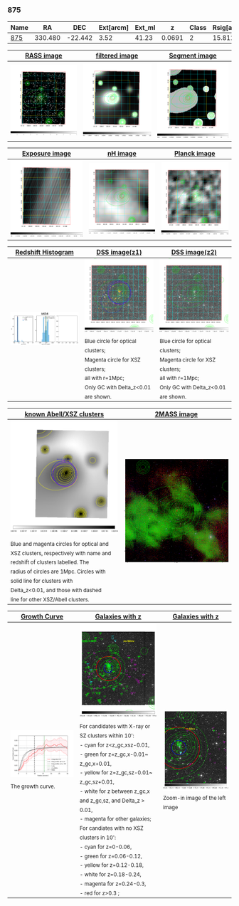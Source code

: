 <div STYLE="page-break-after: always;"></div>

### 875

|Name          |RA          |DEC      | Ext[arcm] | Ext_ml | z    | Class| Rsig[arcmin] | CRsig[c/s] | CR500[c/s] | R500[Mpc] |L500[erg/s]|F500[erg/s/cm^2]| M500[Msun]|Tx[keV]|beta|GC(XSZ,Delta_z<0.01)| GC(OPT,Delta_z<0.01)|GC|alias|
|--------------|------------|------------|---|---|-----------|--------|------|------|----|----|----|----|----|----|----|----|----|----|---|
|[875](script/875.md)     | 330.480       | -22.442       | 3.52    | 41.23   | 0.0691 | 2   | 15.812 |0.224 |0.211 |0.781 |4.614e+43 |3.977e-12 |1.445e+14 |2.745 |0.732 |MCXC, |Wen, |MCXC, |k434|

|[RASS image](../image/875/875_img.pdf)|[filtered image](../image/875/875_fil.pdf)|[Segment image](../image/875/875_seg.pdf)|
|-------------------|--------------------|-------------------|
| <img src="../image/875/875_img.png" width="300">  | <img src="../image/875/875_fil.png" width="300">   | <img src="../image/875/875_seg.png" width="300">  |

|[Exposure image](../image/875/875_mex.pdf)| [nH image](../image/875/875_nh.pdf)| [Planck image](../image/875/875_p.pdf)|
|-------------------|--------------------|-------------------|
|<img src="../image/875/875_mex.png" width="300">   | <img src="../image/875/875_nh.png" width="300">    | <img src="../image/875/875_p.png" width="300"> |

|[Redshift Histogram](../image/875/875_zg.pdf) | [DSS image(z1)](../image/875/875_dss_z1.pdf)      |  [DSS image(z2)](../image/875/875_dss_z2.pdf)    |
|-------------------|--------------------|-------------------|
|<img src="../image/875/875_zg.png" width="300"> |<img src="../image/875/875_dss_z1.png" width="300"> <sub><br>Blue circle for optical clusters; <br>Magenta circle for XSZ clusters; <br>all with r=1Mpc; <br>Only GC with Delta_z<0.01 are shown. </sub>| <img src="../image/875/875_dss_z2.png" width="300"><sub><br>Blue circle for optical clusters; <br>Magenta circle for XSZ clusters; <br>all with r=1Mpc; <br>Only GC with Delta_z<0.01 are shown. </sub> |

|[known Abell/XSZ clusters](../image/875/875_m.pdf) | [2MASS image](../image/875/875_2mass.pdf)      |
|-------------------|-------------------|
|<img src=../image/875/875_m.png width="300"> <sub><br>Blue and magenta circles for optical and <br>XSZ clusters, respectively with name and <br>redshift of clusters labelled. The <br>radius of circles are 1Mpc. Circles with <br>solid line for clusters with <br>Delta_z<0.01, and those with dashed <br>line for other XSZ/Abell clusters.        </sub>|<img src="../image/875/875_2mass.png" width="300">  |

|[Growth Curve](../image/875/875_gca_all.png) |[Galaxies with z](../image/875/875_opt_ned.pdf) |[Galaxies with z](../image/875/875_opt_ned_zoom.pdf) |
|-------------------|-------------------|-------------------|
| <img src="../image/875/875_gca_all.png" width="300"> <sub><br>The growth curve.</sub>| <img src=../image/875/875_opt_ned.png width="300"> <br><sub> For candidates with X-ray or SZ clusters within 10': <br> - cyan for z<z_gc,xsz-0.01, <br> - green for z=z_gc,x-0.01~ z_gc,x+0.01, <br> - yellow for z=z_gc,sz-0.01~ z_gc,sz+0.01, <br> - white for z between z_gc,x and z_gc,sz, and Delta_z > 0.01, <br> - magenta for other galaxies; <br>For candiates with no XSZ clusters in 10': <br> - cyan for z=0-0.06, <br> - green for z=0.06-0.12, <br> - yellow for z=0.12-0.18, <br> - white for z=0.18-0.24, <br> - magenta for z=0.24-0.3, <br> - red for z>0.3 ;  </sub>|<img src=../image/875/875_opt_ned_zoom.png width="300">  <br><sub> Zoom-in image of the left image</sub>|




